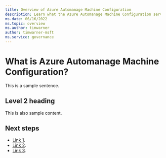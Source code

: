 ```yaml
---
title: Overview of Azure Automanage Machine Configuration
description: Learn what the Azure Automanage Machine Configuration services is and the basics of how it works.
ms.date: 06/16/2022
ms.topic: overview
ms.author: timwarner
author: timwarner-msft
ms.service: governance
---
```

# What is Azure Automanage Machine Configuration?

This is a sample sentence.

## Level 2 heading

This is also sample content.

## Next steps

- [Link 1](./overview.md).
- [Link 2](./overview.md).
- [Link 3](./overview.md).
